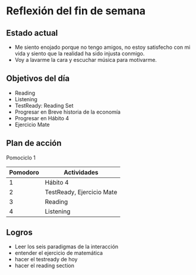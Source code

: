 # Reflexión del fin de semana

## Estado actual

- Me siento enojado porque no tengo amigos, no estoy satisfecho con mi vida y siento que la realidad ha sido injusta conmigo.
- Voy a lavarme la cara y escuchar música para motivarme.
## Objetivos del día

- Reading
- Listening
- TestReady: Reading Set
- Progresar en Breve historia de la economía
- Progresar en Hábito 4
- Ejercicio Mate

## Plan de acción

Pomociclo 1

| Pomodoro | Actividades               |
| -------- | ------------------------- |
| 1        | Hábito 4                  |
| 2        | TestReady, Ejercicio Mate |
| 3        | Reading                   |
| 4        | Listening                 |

## Logros

- Leer los seis paradigmas de la interacción
- entender el ejercicio de matemática
- hacer el testready de hoy
- hacer el reading section
